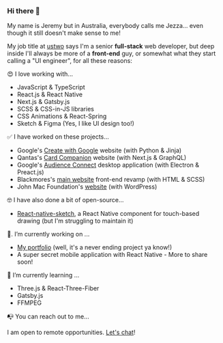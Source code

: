 ### Hi there 👋

My name is Jeremy but in Australia, everybody calls me Jezza... even though it still doesn't make sense to me!

My job title at [ustwo](https://ustwo.com) says I'm a senior **full-stack** web developer, but deep inside I'll always be more of a **front-end** guy, or somewhat what they start calling a "UI engineer", for all these reasons:

😍  I love working with...

- JavaScript & TypeScript
- React.js & React Native
- Next.js & Gatsby.js
- SCSS & CSS-in-JS libraries
- CSS Animations & React-Spring
- Sketch & Figma (Yes, I like UI design too!)

✅  I have worked on these projects...

- Google's [Create with Google](https://create.withgoogle.com/) website (with Python & Jinja)
- Qantas's [Card Companion](https://cardcompanion.qantas.com/) website (with Next.js & GraphQL)
- Google's [Audience Connect](https://create.withgoogle.com/tools/audience-connect) desktop application (with Electron & Preact.js)
- Blackmores's [main website](https://blackmores.netlify.app) front-end revamp (with HTML & SCSS)
- John Mac Foundation's [website](https://johnmacfoundation.org/) (with WordPress)

🤓  I have also done a bit of open-source...

- [React-native-sketch](https://github.com/jgrancher/react-native-sketch), a React Native component for touch-based drawing (but I'm struggling to maintain it)

🔭. I’m currently working on ...

- [My portfolio](https://jeremygrancher.com) (well, it's a never ending project ya know!)
- A super secret mobile application with React Native - More to share soon!

🌱  I’m currently learning ...

- Three.js & React-Three-Fiber
- Gatsby.js
- FFMPEG

📭  You can reach out to me...

I am open to remote opportunities. [Let's chat](mailto:jgrancher@gmail.com?subject=Hello%20from%20Github%20!)!
